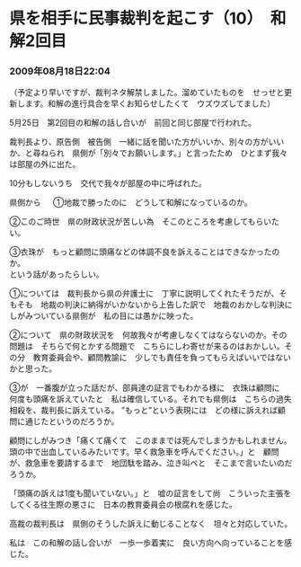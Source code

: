 # 県を相手に民事裁判を起こす（10）　和解2回目
### 2009年08月18日22:04

（予定より早いですが、裁判ネタ解禁しました。溜めていたものを　せっせと更新します。和解の進行具合を早くお知らせしたくて　ウズウズしてました）


5月25日　第2回目の和解の話し合いが　前回と同じ部屋で行われた。

裁判長より、原告側　被告側　一緒に話を聞いた方がいいか、別々の方がいいか、と尋ねられ　県側が「別々でお願いします。」と言ったため　ひとまず我々は部屋の外に出た。

10分もしないうち　交代で我々が部屋の中に呼ばれた。

県側から  　
①地裁で勝ったのに　どうして和解になっているのか。

②このご時世　県の財政状況が苦しい為　そこのところを考慮してもらいたい。

③衣珠が　もっと顧問に頭痛などの体調不良を訴えることはできなかったのか。  
という話があったらしい。

①については　裁判長から県の弁護士に　丁寧に説明してくれたそうだが、そもそも　地裁の判決に納得がいかないから上告した訳で　地裁のおかしな判決にしがみついている県側が　私の目には愚かに映った。


②について　県の財政状況を　何故我々が考慮しなくてはならないのか。その問題は　そちらで何とかする問題で　こちらにしわ寄せが来るのはおかしい。その分　教育委員会や、顧問教諭に　少しでも責任を負ってもらえばいいではないかと思った。


③が　一番腹が立った話だが、部員達の証言でもわかる様に　衣珠は顧問に　何度も頭痛を訴えていたと　私は確信している。それでも県側は　こちらの過失相殺を、裁判長に訴えている。
”もっと”という表現には　どの様に訴えれば顧問に通じたというのだろうか。

顧問にしがみつき「痛くて痛くて　このままでは死んでしまうかもしれません。頭の中で出血しているみたいです。早く救急車を呼んでください。」と　顧問が、救急車を要請するまで　地団駄を踏み、泣き叫べと　そこまで言いたいのだろうか。



「頭痛の訴えは1度も聞いていない。」と　嘘の証言をして尚　こういった主張をしてくる往生際の悪さに　日本の教育委員会の根腐れを感じた。

高裁の裁判長は　県側のそうした訴えに動じることなく　坦々と対応していた。

私は　この和解の話し合いが　一歩一歩着実に　良い方向へ向っていることを感じた。
